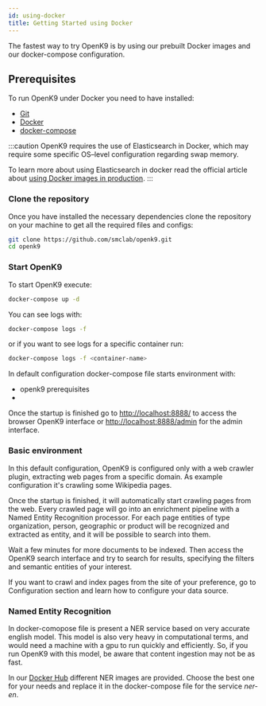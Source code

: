 ```yaml
---
id: using-docker
title: Getting Started using Docker
---
```


The fastest way to try OpenK9 is by using our prebuilt Docker images and our docker-compose configuration.

## Prerequisites

To run OpenK9 under Docker you need to have installed:

- [Git](https://git-scm.com/)
- [Docker](https://www.docker.com/)
- [docker-compose](https://docs.docker.com/compose/)

:::caution
OpenK9 requires the use of Elasticsearch in Docker, which may require some specific OS–level configuration regarding swap memory.

To learn more about using Elasticsearch in docker read the official article about
[using Docker images in production](https://www.elastic.co/guide/en/elasticsearch/reference/current/docker.html#docker-prod-prerequisites).
:::

### Clone the repository

Once you have installed the necessary dependencies clone the repository on your machine to get all the required files and configs:

```bash
git clone https://github.com/smclab/openk9.git
cd openk9
```

### Start OpenK9

To start OpenK9 execute:

```bash
docker-compose up -d
```

You can see logs with:

```bash
docker-compose logs -f
```

or if you want to see logs for a specific container run:

```bash
docker-compose logs -f <container-name>
```

In default configuration docker-compose file starts environment with:

- openk9 prerequisites
-

Once the startup is finished go to [http://localhost:8888/](http://localhost:8888/) to access the browser OpenK9 interface or [http://localhost:8888/admin](http://localhost:8888/admin) for the admin interface.

### Basic environment

In this default configuration, OpenK9 is configured only with a web crawler plugin, extracting web pages from a specific domain. As example configuration it's crawling some Wikipedia pages.

Once the startup is finished, it will automatically start crawling pages from the web. Every crawled page will go into an enrichment pipeline with a Named Entity Recognition processor. For each page entities of type organization, person, geographic or product will be recognized and extracted as entity, and it will be possible to search into them.

Wait a few minutes for more documents to be indexed. Then access the OpenK9 search interface and try to search for results, specifying the filters and semantic entities of your interest.

If you want to crawl and index pages from the site of your preference, go to Configuration section and learn how to configure your data source.

### Named Entity Recognition

In docker-comopose file is present a NER service based on very accurate english model. This model is also very heavy in computational terms, and would need a machine with a gpu to run quickly and efficiently. So, if you run OpenK9 with this model, be aware that content ingestion may not be as fast.

In our [Docker Hub](https://hub.docker.com/u/smclab) different NER images are provided. Choose the best one for your needs and replace it in the docker-compose file for the service *ner-en*.
